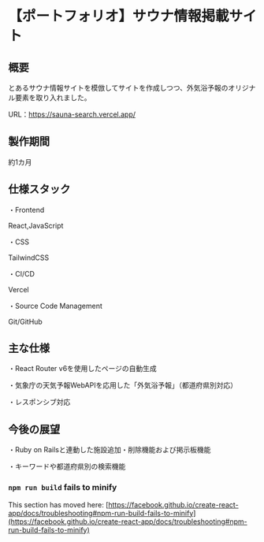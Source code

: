 # 【ポートフォリオ】サウナ情報掲載サイト

## 概要

とあるサウナ情報サイトを模倣してサイトを作成しつつ、外気浴予報のオリジナル要素を取り入れました。

URL：https://sauna-search.vercel.app/


## 製作期間

約1カ月


## 仕様スタック

・Frontend

   React,JavaScript
  
・CSS

  TailwindCSS
  
・CI/CD

  Vercel
  
・Source Code Management

  Git/GitHub
  
## 主な仕様

・React Router v6を使用したページの自動生成

・気象庁の天気予報WebAPIを応用した「外気浴予報」（都道府県別対応）

・レスポンシブ対応


## 今後の展望

・Ruby on Railsと連動した施設追加・削除機能および掲示板機能

・キーワードや都道府県別の検索機能

### `npm run build` fails to minify

This section has moved here: [https://facebook.github.io/create-react-app/docs/troubleshooting#npm-run-build-fails-to-minify](https://facebook.github.io/create-react-app/docs/troubleshooting#npm-run-build-fails-to-minify)
